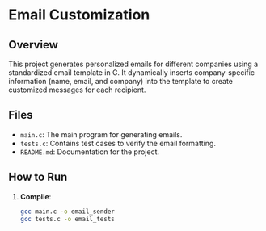 # Email Customization 

## Overview
This project generates personalized emails for different companies using a standardized email template in C. It dynamically inserts company-specific information (name, email, and company) into the template to create customized messages for each recipient.

## Files
- `main.c`: The main program for generating emails.
- `tests.c`: Contains test cases to verify the email formatting.
- `README.md`: Documentation for the project.

## How to Run
1. **Compile**:
   ```bash
   gcc main.c -o email_sender
   gcc tests.c -o email_tests
